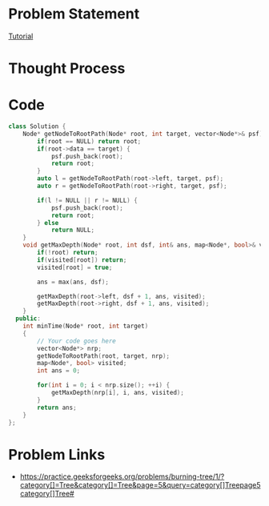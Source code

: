 # Problem Statement

[Tutorial]()

# Thought Process

# Code
```cpp
class Solution {
    Node* getNodeToRootPath(Node* root, int target, vector<Node*>& psf) {
        if(root == NULL) return root;
        if(root->data == target) {
            psf.push_back(root);
            return root;
        }
        auto l = getNodeToRootPath(root->left, target, psf);
        auto r = getNodeToRootPath(root->right, target, psf);

        if(l != NULL || r != NULL) {
            psf.push_back(root);
            return root;
        } else
            return NULL;
    }
    void getMaxDepth(Node* root, int dsf, int& ans, map<Node*, bool>& visited) {
        if(!root) return;
        if(visited[root]) return;
        visited[root] = true;

        ans = max(ans, dsf);

        getMaxDepth(root->left, dsf + 1, ans, visited);
        getMaxDepth(root->right, dsf + 1, ans, visited);
    }
  public:
    int minTime(Node* root, int target) 
    {
        // Your code goes here
        vector<Node*> nrp;
        getNodeToRootPath(root, target, nrp);
        map<Node*, bool> visited;
        int ans = 0;

        for(int i = 0; i < nrp.size(); ++i) {
            getMaxDepth(nrp[i], i, ans, visited);
        }
        return ans;
    }
};
```

# Problem Links
- https://practice.geeksforgeeks.org/problems/burning-tree/1/?category[]=Tree&category[]=Tree&page=5&query=category[]Treepage5category[]Tree#
